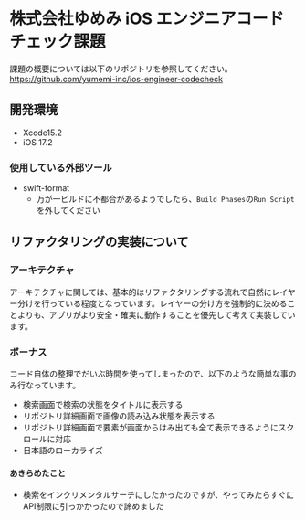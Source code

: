 # 株式会社ゆめみ iOS エンジニアコードチェック課題

課題の概要については以下のリポジトリを参照してください。
https://github.com/yumemi-inc/ios-engineer-codecheck

## 開発環境

* Xcode15.2
* iOS 17.2

### 使用している外部ツール

* swift-format
  * 万が一ビルドに不都合があるようでしたら、`Build Phases`の`Run Script`を外してください

## リファクタリングの実装について

### アーキテクチャ

アーキテクチャに関しては、基本的はリファクタリングする流れで自然にレイヤー分けを行っている程度となっています。レイヤーの分け方を強制的に決めることよりも、アプリがより安全・確実に動作することを優先して考えて実装しています。

### ボーナス

コード自体の整理でだいぶ時間を使ってしまったので、以下のような簡単な事のみ行なっています。

* 検索画面で検索の状態をタイトルに表示する
* リポジトリ詳細画面で画像の読み込み状態を表示する
* リポジトリ詳細画面で要素が画面からはみ出ても全て表示できるようにスクロールに対応
* 日本語のローカライズ

#### あきらめたこと

* 検索をインクリメンタルサーチにしたかったのですが、やってみたらすぐにAPI制限に引っかかったので諦めました
